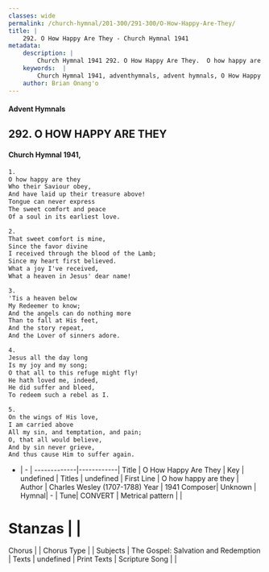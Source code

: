 ```yaml
---
classes: wide
permalink: /church-hymnal/201-300/291-300/O-How-Happy-Are-They/
title: |
    292. O How Happy Are They - Church Hymnal 1941
metadata:
    description: |
        Church Hymnal 1941 292. O How Happy Are They.  O how happy are they  Who their Saviour obey,  And have laid up their treasure above!  Tongue can never express  The sweet comfort and peace  Of a soul in its earliest love. 
    keywords:  |
        Church Hymnal 1941, adventhymnals, advent hymnals, O How Happy Are They, O how happy are they. 
    author: Brian Onang'o
---
```


#### Advent Hymnals
## 292. O HOW HAPPY ARE THEY
####  Church Hymnal 1941,

```txt
1.
O how happy are they 
Who their Saviour obey, 
And have laid up their treasure above! 
Tongue can never express 
The sweet comfort and peace 
Of a soul in its earliest love. 

2.
That sweet comfort is mine, 
Since the favor divine 
I received through the blood of the Lamb; 
Since my heart first believed. 
What a joy I've received, 
What a heaven in Jesus' dear name! 

3.
'Tis a heaven below 
My Redeemer to know; 
And the angels can do nothing more 
Than to fall at His feet, 
And the story repeat, 
And the Lover of sinners adore. 

4.
Jesus all the day long 
Is my joy and my song; 
O that all to this refuge might fly! 
He hath loved me, indeed, 
He did suffer and bleed, 
To redeem such a rebel as I. 

5.
On the wings of His love, 
I am carried above 
All my sin, and temptation, and pain; 
O, that all would believe, 
And by sin never grieve, 
And thus cause Him to suffer again.

```

- |   -  |
-------------|------------|
Title | O How Happy Are They |
Key | undefined |
Titles | undefined |
First Line | O how happy are they |
Author | Charles Wesley (1707-1788)
Year | 1941
Composer| Unknown |
Hymnal|  - |
Tune| CONVERT |
Metrical pattern | |
# Stanzas |  |
Chorus |  |
Chorus Type |  |
Subjects | The Gospel: Salvation and Redemption |
Texts | undefined |
Print Texts | 
Scripture Song |  |
    
